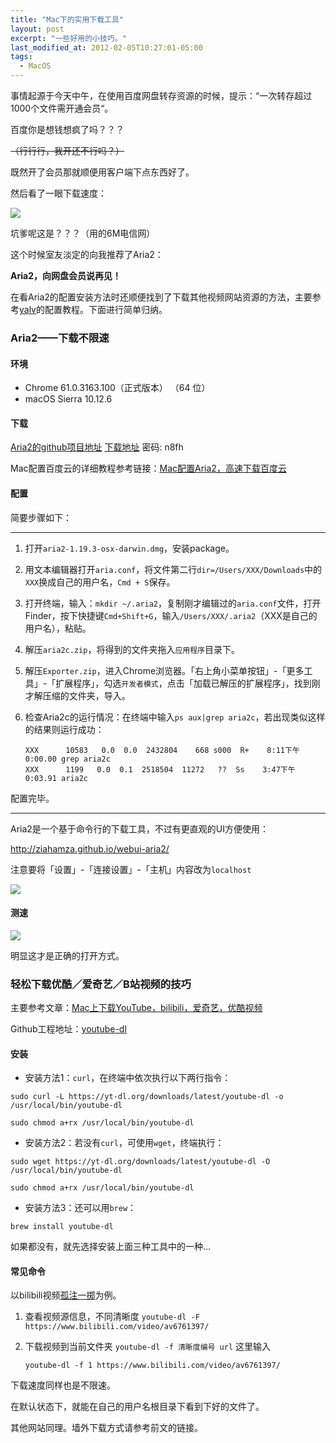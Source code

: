 ```yaml
---
title: "Mac下的实用下载工具"
layout: post
excerpt: "一些好用的小技巧。"
last_modified_at: 2012-02-05T10:27:01-05:00
tags:
  - MacOS
---
```


事情起源于今天中午，在使用百度网盘转存资源的时候，提示：“一次转存超过1000个文件需开通会员“。

百度你是想钱想疯了吗？？？

~~（行行行，我开还不行吗？）~~

既然开了会员那就顺便用客户端下点东西好了。

然后看了一眼下载速度：

![](http://ohn6qfqhe.bkt.clouddn.com/heikeji2.png)

坑爹呢这是？？？（用的6M电信网）

这个时候室友淡定的向我推荐了Aria2：

**Aria2，向网盘会员说再见！**

在看Aria2的配置安装方法时还顺便找到了下载其他视频网站资源的方法，主要参考[yalv](https://yalv.me)的配置教程。下面进行简单归纳。

### Aria2——下载不限速

#### 环境

* Chrome 61.0.3163.100（正式版本） （64 位）
* macOS Sierra 10.12.6

#### 下载

[Aria2的github项目地址](https://github.com/aria2/aria2)	[下载地址](https://pan.baidu.com/s/1dFiwah7)  密码: n8fh

Mac配置百度云的详细教程参考链接：[Mac配置Aria2，高速下载百度云](https://yalv.me/aria2/)

#### 配置

简要步骤如下：

---

1. 打开`aria2-1.19.3-osx-darwin.dmg`，安装package。

2. 用文本编辑器打开`aria.conf`，将文件第二行`dir=/Users/XXX/Downloads`中的`XXX`换成自己的用户名，`Cmd + S`保存。

3. 打开终端，输入：`mkdir ~/.aria2`，复制刚才编辑过的`aria.conf`文件，打开Finder，按下快捷键`Cmd+Shift+G`，输入`/Users/XXX/.aria2`（XXX是自己的用户名），粘贴。

4. 解压`aria2c.zip`，将得到的文件夹拖入`应用程序`目录下。

5. 解压`Exporter.zip`，进入Chrome浏览器。「右上角小菜单按钮」-「更多工具」-「扩展程序」，勾选`开发者模式`，点击「加载已解压的扩展程序」，找到刚才解压缩的文件夹，导入。

6. 检查Aria2c的运行情况：在终端中输入`ps aux|grep aria2c`，若出现类似这样的结果则运行成功：

   ```
   XXX      10583   0.0  0.0  2432804    668 s000  R+    8:11下午   0:00.00 grep aria2c
   XXX      1199   0.0  0.1  2518504  11272   ??  Ss    3:47下午   0:03.91 aria2c
   ```

配置完毕。

---

Aria2是一个基于命令行的下载工具，不过有更直观的UI方便使用：

http://ziahamza.github.io/webui-aria2/

注意要将「设置」-「连接设置」-「主机」内容改为`localhost`

![](http://ohn6qfqhe.bkt.clouddn.com/heikeji3.png)

#### 测速

![](http://ohn6qfqhe.bkt.clouddn.com/heikeji4.png)

明显这才是正确的打开方式。

### 轻松下载优酷／爱奇艺／B站视频的技巧

主要参考文章：[Mac上下载YouTube，bilibili，爱奇艺，优酷视频](https://yalv.me/mac-download-youtube-bilibili-youku-video/)

Github工程地址：[youtube-dl](https://github.com/rg3/youtube-dl)

#### 安装

* 安装方法1：`curl`，在终端中依次执行以下两行指令：

```
sudo curl -L https://yt-dl.org/downloads/latest/youtube-dl -o /usr/local/bin/youtube-dl

sudo chmod a+rx /usr/local/bin/youtube-dl
```

* 安装方法2：若没有`curl`，可使用`wget`，终端执行：

```
sudo wget https://yt-dl.org/downloads/latest/youtube-dl -O /usr/local/bin/youtube-dl

sudo chmod a+rx /usr/local/bin/youtube-dl
```

* 安装方法3：还可以用`brew`：

```
brew install youtube-dl
```

如果都没有，就先选择安装上面三种工具中的一种...

#### 常见命令

以bilibili视频[孤注一掷](https://www.bilibili.com/video/av6761397/)为例。

1. 查看视频源信息，不同清晰度
  `youtube-dl -F https://www.bilibili.com/video/av6761397/`

2. 下载视频到当前文件夹 `youtube-dl -f 清晰度编号 url`
   这里输入

   `youtube-dl -f 1 https://www.bilibili.com/video/av6761397/`

下载速度同样也是不限速。

在默认状态下，就能在自己的用户名根目录下看到下好的文件了。

其他网站同理。墙外下载方式请参考前文的链接。